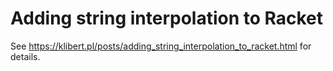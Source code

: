 # Adding string interpolation to Racket

See https://klibert.pl/posts/adding_string_interpolation_to_racket.html for details.
